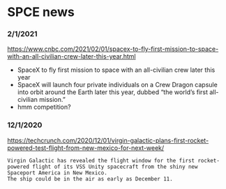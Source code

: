 # SPCE news


### 2/1/2021
https://www.cnbc.com/2021/02/01/spacex-to-fly-first-mission-to-space-with-an-all-civilian-crew-later-this-year.html
- SpaceX to fly first mission to space with an all-civilian crew later this year
- SpaceX will launch four private individuals on a Crew Dragon capsule into orbit around the Earth later this year, dubbed “the world’s first all-civilian mission.”
- hmm competition?


### 12/1/2020
https://techcrunch.com/2020/12/01/virgin-galactic-plans-first-rocket-powered-test-flight-from-new-mexico-for-next-week/
```
Virgin Galactic has revealed the flight window for the first rocket-powered flight of its VSS Unity spacecraft from the shiny new Spaceport America in New Mexico.
The ship could be in the air as early as December 11.
```

